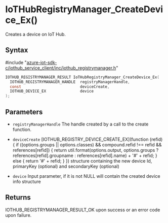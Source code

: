 # IoTHubRegistryManager_CreateDevice_Ex()

Creates a device on IoT Hub.

## Syntax

\#include "[azure-iot-sdk-c/iothub_service_client/inc/iothub_registrymanager.h](../iot-c-ref-iothub-registrymanager-h.md)"  
```C
IOTHUB_REGISTRYMANAGER_RESULT IoTHubRegistryManager_CreateDevice_Ex(
  IOTHUB_REGISTRYMANAGER_HANDLE  registryManagerHandle,
  const                          deviceCreate,
  IOTHUB_DEVICE_EX               device
);
```

## Parameters
* `registryManagerHandle` The handle created by a call to the create function. 

* `deviceCreate` [IOTHUB_REGISTRY_DEVICE_CREATE_EX](function (refid) {
      if ((options.groups || options.classes) && compound.refid !== refid && references[refid]) {
        return util.format(options.output, options.groups ? references[refid].groupname : references[refid].name) + '#' + refid;
      } else {
        return '#' + refid;
      }
    }) structure containing the new device Id, primaryKey (optional) and secondaryKey (optional) 

* `device` Input parameter, if it is not NULL will contain the created device info structure

## Returns
IOTHUB_REGISTRYMANAGER_RESULT_OK upon success or an error code upon failure.

